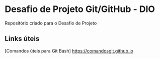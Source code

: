 # Desafio de Projeto Git/GitHub - DIO
Repositório criado para o Desafio de Projeto

## Links úteis 

[Comandos úteis para Git Bash] https://comandosgit.github.io

